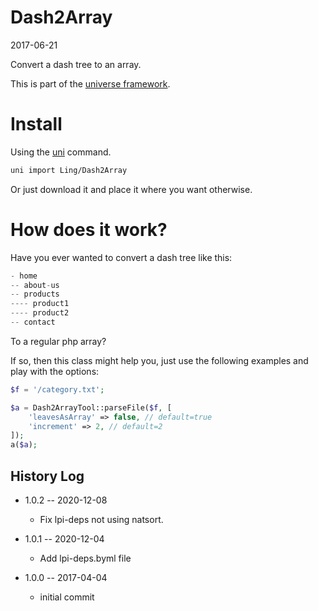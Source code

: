 Dash2Array
==============
2017-06-21



Convert a dash tree to an array.





This is part of the [universe framework](https://github.com/karayabin/universe-snapshot).


Install
==========
Using the [uni](https://github.com/lingtalfi/universe-naive-importer) command.
```bash
uni import Ling/Dash2Array
```

Or just download it and place it where you want otherwise.




How does it work?
==================

Have you ever wanted to convert a dash tree like this:

```php
- home
-- about-us
-- products
---- product1
---- product2
-- contact
```

To a regular php array?


If so, then this class might help you, just use the following examples and play with the options:



```php
$f = '/category.txt';

$a = Dash2ArrayTool::parseFile($f, [
    'leavesAsArray' => false, // default=true
    'increment' => 2, // default=2
]);
a($a);
```








History Log
------------------

- 1.0.2 -- 2020-12-08

    - Fix lpi-deps not using natsort.

- 1.0.1 -- 2020-12-04

    - Add lpi-deps.byml file

- 1.0.0 -- 2017-04-04

    - initial commit